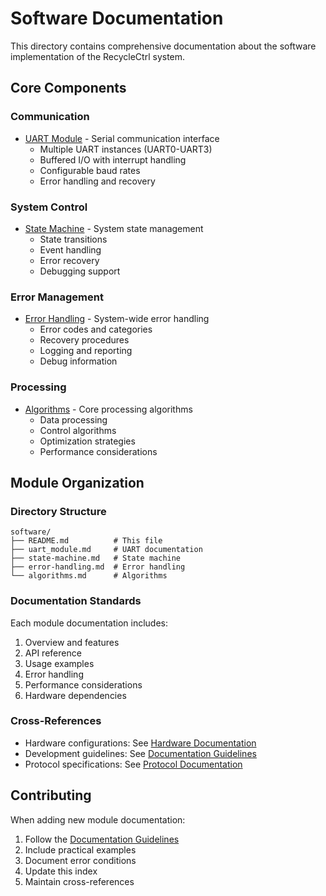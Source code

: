 # Software Documentation

This directory contains comprehensive documentation about the software implementation of the RecycleCtrl system.

## Core Components

### Communication
- [UART Module](uart_module.md) - Serial communication interface
  - Multiple UART instances (UART0-UART3)
  - Buffered I/O with interrupt handling
  - Configurable baud rates
  - Error handling and recovery

### System Control
- [State Machine](state-machine.md) - System state management
  - State transitions
  - Event handling
  - Error recovery
  - Debugging support

### Error Management
- [Error Handling](error-handling.md) - System-wide error handling
  - Error codes and categories
  - Recovery procedures
  - Logging and reporting
  - Debug information

### Processing
- [Algorithms](algorithms.md) - Core processing algorithms
  - Data processing
  - Control algorithms
  - Optimization strategies
  - Performance considerations

## Module Organization

### Directory Structure
```
software/
├── README.md          # This file
├── uart_module.md     # UART documentation
├── state-machine.md   # State machine
├── error-handling.md  # Error handling
└── algorithms.md      # Algorithms
```

### Documentation Standards
Each module documentation includes:
1. Overview and features
2. API reference
3. Usage examples
4. Error handling
5. Performance considerations
6. Hardware dependencies

### Cross-References
- Hardware configurations: See [Hardware Documentation](../hardware/README.md)
- Development guidelines: See [Documentation Guidelines](../development/documentation_guidelines.md)
- Protocol specifications: See [Protocol Documentation](../protocols/README.md)

## Contributing
When adding new module documentation:
1. Follow the [Documentation Guidelines](../development/documentation_guidelines.md)
2. Include practical examples
3. Document error conditions
4. Update this index
5. Maintain cross-references
